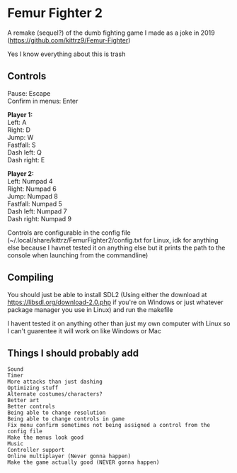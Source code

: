 # Femur Fighter 2
A remake (sequel?) of the dumb fighting game I made as a joke in 2019 (https://github.com/kittrz9/Femur-Fighter)

Yes I know everything about this is trash

## Controls
Pause: Escape<br>
Confirm in menus: Enter<br>

<b>Player 1:<br></b>
Left: A<br>
Right: D<br>
Jump: W<br>
Fastfall: S<br>
Dash left: Q<br>
Dash right: E<br>

<b>Player 2:<br></b>
Left: Numpad 4<br>
Right: Numpad 6<br>
Jump: Numpad 8<br>
Fastfall: Numpad 5<br>
Dash left: Numpad 7<br>
Dash right: Numpad 9<br>

Controls are configurable in the config file (~/.local/share/kittrz/FemurFighter2/config.txt for Linux, idk for anything else because I havnet tested it on anything else but it prints the path to the console when launching from the commandline)

## Compiling
You should just be able to install SDL2 (Using either the download at https://libsdl.org/download-2.0.php if you're on Windows or just whatever package manager you use in Linux) and run the makefile


I havent tested it on anything other than just my own computer with Linux so I can't guarentee it will work on like Windows or Mac 

## Things I should probably add
`Sound`<br>
`Timer`<br>
`More attacks than just dashing`<br>
`Optimizing stuff`<br>
`Alternate costumes/characters?`<br>
`Better art`<br>
`Better controls`<br>
`Being able to change resolution`<br>
`Being able to change controls in game`<br>
`Fix menu confirm sometimes not being assigned a control from the config file`<br>
`Make the menus look good`<br>
`Music`<br>
`Controller support`<br>
`Online multiplayer (Never gonna happen)`<br>
`Make the game actually good (NEVER gonna happen)`<br>
